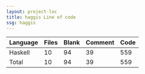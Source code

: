 ```yaml
---
layout: project-loc
title: haggis Line of code
ssg: haggis
---
```

<div class="table-responsive">
<table class="table">
<thead><tr>
<th>Language</th>
<th>Files</th>
<th>Blank</th>
<th>Comment</th>
<th>Code</th>
</tr></thead><tbody>
<tr><td>Haskell</td><td> 10</td><td> 94</td><td> 39</td><td> 559</td></tr>
<tr><td>Total</td><td>10</td><td>94</td><td>39</td><td>559</td></tr>
</tbody></table></div>
